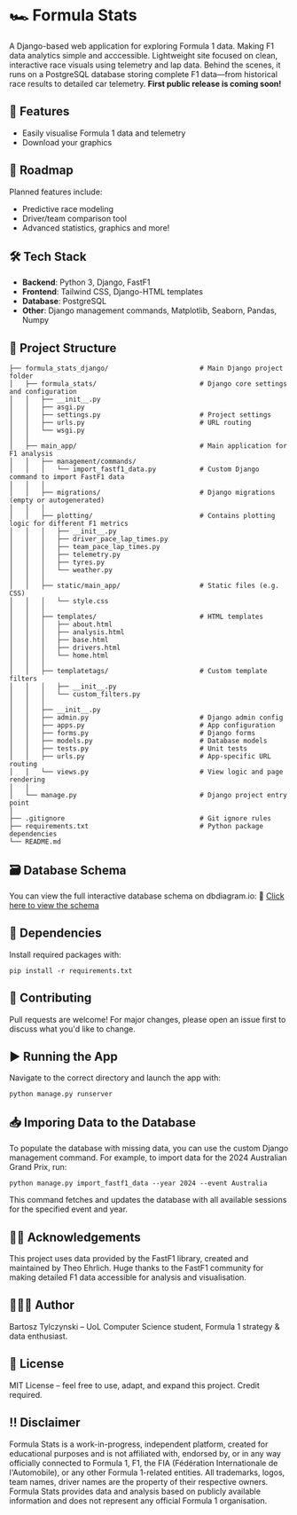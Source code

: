 # 🏎️ Formula Stats

A Django-based web application for exploring Formula 1 data. Making F1 data analytics simple and acccessible. Lightweight site focused on clean, interactive race visuals using telemetry and lap data. Behind the scenes, it runs on a PostgreSQL database storing complete F1 data—from historical race results to detailed car telemetry.
**First public release is coming soon!**

## 🚀 Features

- Easily visualise Formula 1 data and telemetry
- Download your graphics

## 🔮 Roadmap
Planned features include:
- Predictive race modeling
- Driver/team comparison tool
- Advanced statistics, graphics and more!

## 🛠 Tech Stack

- **Backend**: Python 3, Django, FastF1
- **Frontend**: Tailwind CSS, Django-HTML templates
- **Database**: PostgreSQL
- **Other**: Django management commands, Matplotlib, Seaborn, Pandas, Numpy

## 🧱 Project Structure

```
├── formula_stats_django/                       # Main Django project folder
│   ├── formula_stats/                          # Django core settings and configuration
│   │   ├── __init__.py
│   │   ├── asgi.py
│   │   ├── settings.py                         # Project settings
│   │   ├── urls.py                             # URL routing
│   │   └── wsgi.py
│   │
│   ├── main_app/                               # Main application for F1 analysis
│   │   ├── management/commands/
│   │   │   └── import_fastf1_data.py           # Custom Django command to import FastF1 data
│   │   │
│   │   ├── migrations/                         # Django migrations (empty or autogenerated)
│   │   │
│   │   ├── plotting/                           # Contains plotting logic for different F1 metrics
│   │   │   ├── __init__.py
│   │   │   ├── driver_pace_lap_times.py
│   │   │   ├── team_pace_lap_times.py
│   │   │   ├── telemetry.py
│   │   │   ├── tyres.py
│   │   │   └── weather.py
│   │   │
│   │   ├── static/main_app/                    # Static files (e.g. CSS)
│   │   │   └── style.css
│   │   │
│   │   ├── templates/                          # HTML templates
│   │   │   ├── about.html
│   │   │   ├── analysis.html
│   │   │   ├── base.html
│   │   │   ├── drivers.html
│   │   │   └── home.html
│   │   │
│   │   ├── templatetags/                       # Custom template filters
│   │   │   ├── __init__.py
│   │   │   └── custom_filters.py
│   │   │
│   │   ├── __init__.py
│   │   ├── admin.py                            # Django admin config
│   │   ├── apps.py                             # App configuration
│   │   ├── forms.py                            # Django forms
│   │   ├── models.py                           # Database models
│   │   ├── tests.py                            # Unit tests
│   │   ├── urls.py                             # App-specific URL routing
│   │   └── views.py                            # View logic and page rendering
│   │
│   └── manage.py                               # Django project entry point
│
├── .gitignore                                  # Git ignore rules
├── requirements.txt                            # Python package dependencies
└── README.md                                  
```

## 🗃️ Database Schema
You can view the full interactive database schema on dbdiagram.io: 🔗 [Click here to view the schema](https://dbdiagram.io/d/Formula-Stats-DB-67f1919a4f7afba1847a317f)

## 🧰 Dependencies
Install required packages with:
```
pip install -r requirements.txt
```

## 🤝 Contributing
Pull requests are welcome! For major changes, please open an issue first to discuss what you'd like to change.

## ▶️ Running the App
Navigate to the correct directory and launch the app with:
```
python manage.py runserver
```

## 📥 Imporing Data to the Database
To populate the database with missing data, you can use the custom Django management command. For example, to import data for the 2024 Australian Grand Prix, run:
```
python manage.py import_fastf1_data --year 2024 --event Australia
```
This command fetches and updates the database with all available sessions for the specified event and year.

## ✍🏻 Acknowledgements ##
This project uses data provided by the FastF1 library, created and maintained by Theo Ehrlich. Huge thanks to the FastF1 community for making detailed F1 data accessible for analysis and visualisation.

## 👨🏻‍💻 Author
Bartosz Tylczynski – UoL Computer Science student, Formula 1 strategy & data enthusiast.

## 📄 License
MIT License – feel free to use, adapt, and expand this project. Credit required.

## ‼️ Disclaimer
Formula Stats is a work-in-progress, independent platform, created for educational purposes and is not affiliated with, endorsed by,
or in any way officially connected to Formula 1, F1, the FIA (Fédération Internationale de l'Automobile), or any other Formula 1-related entities.
All trademarks, logos, team names, driver names are the property of their respective owners.
Formula Stats provides data and analysis based on publicly available information and does not represent any official Formula 1 organisation.
